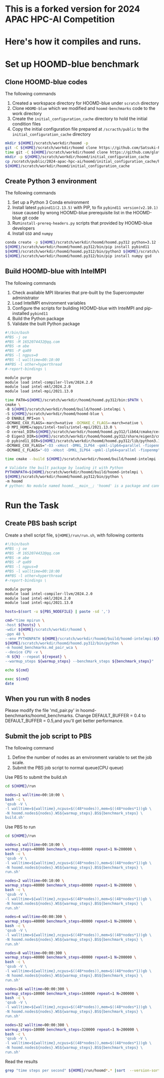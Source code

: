 # This is a forked version for 2024 APAC HPC-AI Competition
# Here's how it compiles and runs.
# Set up HOOMD-blue benchmark

## Clone HOOMD-blue codes

The following commands

1. Created a workspace directory for HOOMD-blue under `scratch` directory
2. Clone `HOOMD-blue` which we modified and `hoomd-benchmarks` code to the work directory
4. Create the `initial_configuration_cache` directory to hold the initial condition files
4. Copy the initial configuration file prepared at `/scracth/public` to the `initial_configuration_cache` directory

```bash
mkdir ${HOME}/scratch/workdir/hoomd -p
git -C ${HOME}/scratch/workdir/hoomd clone https://github.com/Satsuki-Rin/hoomd-blue  --recursive
time git -C ${HOME}/scratch/workdir/hoomd clone https://github.com/glotzerlab/hoomd-benchmarks
mkdir -p ${HOME}/scratch/workdir/hoomd/initial_configuration_cache
cp /scratch/public/2024-apac-hpc-ai/hoomd/initial_configuration_cache/hard_sphere_200000_1.0_3.gsd \
${HOME}/scratch/workdir/hoomd/initial_configuration_cache
```

## Create Python 3 environment

The following commands

1. Set up a Python 3 Conda environment
2. Install latest `pybind11(2.13.5)` with PIP, to fix `pybind11 version(v2.10.1)` issue caused by wrong HOOMD-blue prerequisite list in the HOOMD-blue git code
3. Run`install-prereq-headers.py` scripts that provided by HOOMD-blue developers
4. Install `GSD` and `numpy`

```bash
conda create -p ${HOME}/scratch/workdir/hoomd/hoomd.py312 python=3.12 -y
${HOME}/scratch/workdir/hoomd/hoomd.py312/bin/pip install pybind11
${HOME}/scratch/workdir/hoomd/hoomd.py312/bin/python3 ${HOME}/scratch/workdir/hoomd/hoomd-blue/install-prereq-headers.py -y
${HOME}/scratch/workdir/hoomd/hoomd.py312/bin/pip install numpy gsd
```

## Build HOOMD-blue with IntelMPI

The following commands

1. Check available MPI libraries that pre-built by the Supercomputer administrator
2. Load IntelMPI environment variables
3. Configure the scripts for building HOOMD-blue with IntelMPI and pip-installed `pybind11`
4. Build the Python package
5. Validate the built Python package

```bash
#!/bin/bash
#PBS -j oe
#PBS -M 1652074432@qq.com
#PBS -m abe
#PBS -P qa09
#PBS -l ngpus=0
#PBS -l walltime=00:10:00
##PBS -l other=hyperthread
#-report-bindings \

module purge
module load intel-compiler-llvm/2024.2.0
module load intel-mkl/2024.2.0
module load intel-mpi/2021.13.0

time PATH=${HOME}/scratch/workdir/hoomd/hoomd.py312/bin:$PATH \
cmake \
-B ${HOME}/scratch/workdir/hoomd/build/hoomd-intelmpi \
-S ${HOME}/scratch/workdir/hoomd/hoomd-blue \
-D ENABLE_MPI=on \
-DCMAKE_CXX_FLAGS=-march=native -DCMAKE_C_FLAGS=-march=native \
-D MPI_HOME=/apps/intel-tools/intel-mpi/2021.13.0 \
-D cereal_DIR=${HOME}/scratch/workdir/hoomd/hoomd.py312/lib64/cmake/cereal \
-D Eigen3_DIR=${HOME}/scratch/workdir/hoomd/hoomd.py312/share/eigen3/cmake \
-D pybind11_DIR=${HOME}/scratch/workdir/hoomd/hoomd.py312/lib/python3.12/site-packages/pybind11/share/cmake/pybind11
-DCMAKE_CXX_FLAGS="-O3 -xHost -DMKL_ILP64 -qmkl-ilp64=parallel -fiopenmp" \
-DCMAKE_C_FLAGS="-O3 -xHost -DMKL_ILP64 -qmkl-ilp64=parallel -fiopenmp"

time cmake --build ${HOME}/scratch/workdir/hoomd/build/hoomd-intelmpi -j 48

# Validate the built package by loading it with Python
PYTHONPATH=${HOME}/scratch/workdir/hoomd/build/hoomd-intelmpi \
${HOME}/scratch/workdir/hoomd/hoomd.py312/bin/python \
-m hoomd
# python: No module named hoomd.__main__; 'hoomd' is a package and cannot be directly executed
```

# Run the Task 

## Create PBS bash script

Create a shell script file, `${HOME}/run/run.sh`, with following contents

```bash
#!/bin/bash
#PBS -j oe
#PBS -M 1652074432@qq.com
#PBS -m abe
#PBS -P qa09
#PBS -l ngpus=0
#PBS -l walltime=00:10:00
##PBS -l other=hyperthread
#-report-bindings \

module purge
module load intel-compiler-llvm/2024.2.0
module load intel-mkl/2024.2.0
module load intel-mpi/2021.13.0

hosts=$(sort -u ${PBS_NODEFILE} | paste -sd ',')

cmd="time mpirun \
-host ${hosts} \
-wdir ${HOME}/scratch/workdir/hoomd \
-ppn 48 \
--env PYTHONPATH ${HOME}/scratch/workdir/hoomd/build/hoomd-intelmpi:${HOME}/scratch/workdir/hoomd/hoomd-benchmarks \
${HOME}/scratch/workdir/hoomd/hoomd.py312/bin/python \
-m hoomd_benchmarks.md_pair_wca \
--device CPU -v \
-N ${N} --repeat ${repeat} \
--warmup_steps ${warmup_steps} --benchmark_steps ${benchmark_steps}"

echo ${cmd}

exec ${cmd}
date
```

## When you run with 8 nodes
Please modify the file 'md_pair.py' in hoomd-benchmarks/hoomd_benchmarks.
Change DEFAULT_BUFFER = 0.4 to DEFAULT_BUFFER = 0.5,and you'll get better performance.

## Submit the job script to PBS

The following command

1. Define the number of nodes as an environment variable to set the job scale.
2. Submit the PBS job script to normal queue(CPU queue)

Use PBS to submit the build.sh
```bash
cd ${HOME}/run

nodes=1 walltime=00:10:00 \
bash -c \
'qsub -V \
-l walltime=${walltime},ncpus=$((48*nodes)),mem=$((48*nodes*1))gb \
-N hoomd.nodes${nodes}.WS${warmup_steps}.BS${benchmark_steps} \
build.sh'
```

Use PBS to run
```bash
cd ${HOME}/run

nodes=1 walltime=00:10:00 \
warmup_steps=40000 benchmark_steps=80000 repeat=1 N=200000 \
bash -c \
'qsub -V \
-l walltime=${walltime},ncpus=$((48*nodes)),mem=$((48*nodes*1))gb \
-N hoomd.nodes${nodes}.WS${warmup_steps}.BS${benchmark_steps} \
run.sh'

nodes=2 walltime=00:10:00 \
warmup_steps=40000 benchmark_steps=80000 repeat=1 N=200000 \
bash -c \
'qsub -V \
-l walltime=${walltime},ncpus=$((48*nodes)),mem=$((48*nodes*1))gb \
-N hoomd.nodes${nodes}.WS${warmup_steps}.BS${benchmark_steps} \
run.sh'

nodes=4 walltime=00:00:300 \
warmup_steps=40000 benchmark_steps=80000 repeat=1 N=200000 \
bash -c \
'qsub -V \
-l walltime=${walltime},ncpus=$((48*nodes)),mem=$((48*nodes*1))gb \
-N hoomd.nodes${nodes}.WS${warmup_steps}.BS${benchmark_steps} \
run.sh'

nodes=8 walltime=00:00:300 \
warmup_steps=40000 benchmark_steps=80000 repeat=1 N=200000 \
bash -c \
'qsub -V \
-l walltime=${walltime},ncpus=$((48*nodes)),mem=$((48*nodes*1))gb \
-N hoomd.nodes${nodes}.WS${warmup_steps}.BS${benchmark_steps} \
run.sh'

nodes=16 walltime=00:00:300 \
warmup_steps=10000 benchmark_steps=160000 repeat=1 N=200000 \
bash -c \
'qsub -V \
-l walltime=${walltime},ncpus=$((48*nodes)),mem=$((48*nodes*1))gb \
-N hoomd.nodes${nodes}.WS${warmup_steps}.BS${benchmark_steps} \
run.sh'

nodes=32 walltime=00:00:300 \
warmup_steps=10000 benchmark_steps=320000 repeat=1 N=200000 \
bash -c \
'qsub -V \
-l walltime=${walltime},ncpus=$((48*nodes)),mem=$((48*nodes*1))gb \
-N hoomd.nodes${nodes}.WS${warmup_steps}.BS${benchmark_steps} \
run.sh'
```

Read the results
```bash
grep "time steps per second" ${HOME}/run/hoomd*.* |sort  --version-sort
```
